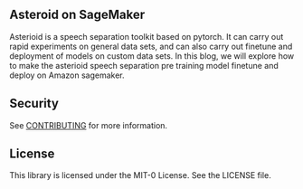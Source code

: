 ## Asteroid on SageMaker

Asterioid is a speech separation toolkit based on pytorch. It can carry out rapid experiments on general data sets, and can also carry out finetune and deployment of models on custom data sets. In this blog, we will explore how to make the asterioid speech separation pre training model finetune and deploy on Amazon sagemaker.

## Security

See [CONTRIBUTING](CONTRIBUTING.md#security-issue-notifications) for more information.

## License

This library is licensed under the MIT-0 License. See the LICENSE file.

